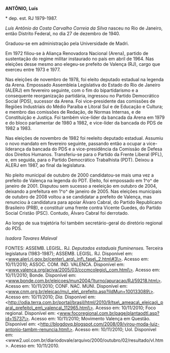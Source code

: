 **ANTÔNIO,** **Luís**

\* dep. est. RJ 1979-1987.

*Luís Antônio da Costa Carvalho Correia da Silva* nasceu no Rio de
Janeiro, então Distrito Federal, no dia 27 de dezembro de 1940.

Graduou-se em administração pela Universidade de Madri.

Em 1972 filiou-se à Aliança Renovadora Nacional (Arena), partido de
sustentação do regime militar instaurado no país em abril de 1964. Nas
eleições desse mesmo ano elegeu-se prefeito de Valença (RJ), cargo que
exerceu entre 1973 e 1977.

Nas eleições de novembro de 1978, foi eleito deputado estadual na
legenda da Arena. Empossado Assembleia Legislativa do Estado do Rio de
Janeiro (ALERJ) em fevereiro seguinte, com o fim do bipartidarismo e a
consequente reorganização partidária, ingressou no Partido Democrático
Social (PDS), sucessor da Arena. Foi vice-presidente das comissões de
Regiões Industriais do Médio Paraíba e Litoral Sul e de Educação e
Cultura; e membro das comissões de Redação, de Normas Internas, e de
Constituição e Justiça. Foi também vice-líder da bancada da Arena em
1979 e do bloco parlamentar de 1980 a 1982, e vice-líder da bancada do
PDS de 1982 a 1983.

Nas eleições de novembro de 1982 foi reeleito deputado estadual. Assumiu
o novo mandato em fevereiro seguinte, passando então a ocupar a
vice-liderança da bancada do PDS e a vice-presidência da Comissão de
Defesa dos Direitos Humanos. Transferiu-se para o Partido da Frente
Liberal (PFL), e, em seguida, para o Partido Democrático Trabalhista
(PDT). Deixou a ALERJ em 1987, ao final da legislatura.

No pleito municipal de outubro de 2000 candidatou-se mais uma vez a
prefeito de Valença na legenda do PDT. Eleito, foi empossado em 1^o^ de
janeiro de 2001. Disputou sem sucesso a reeleição em outubro de 2004,
deixando a prefeitura em 1^o^ de janeiro de 2005. Nas eleições
municipais de outubro de 2008 voltou a se candidatar a prefeito de
Valença, mas renunciou à candidatura para apoiar Álvaro Cabral, do
Partido Republicano Brasileiro (PRB), e constituir uma frente contra
Vicente Guedes, do Partido Social Cristão (PSC). Contudo, Álvaro Cabral
foi derrotado.

Ao longo de sua trajetória foi também secretário-geral do diretório
regional do PDS.

*Isadora Tavares Maleval*

FONTES: ASSEMB. LEGISL. RJ. *Deputados estaduais fluminenses.* Terceira
legislatura (1983-1987); ASSEMB. LEGISL. RJ. Disponível em:
\<www.alerj.rj.gov.br/center\_arq\_inf\_fase\_2.htm\#3\>. Acesso em:
10/11/2010; ASSOC. COM. IND. VALENCA. Disponível em:
\<www.valenca.org/aciva/2005/03/cccmcolegio\_com.html\>. Acesso em:
10/11/2010; Bonde. Disponível em:
\<www.bonde.com.br/eleicoes/mun2004/1turno/apuracao/RJ/59218.htm\>.
Acesso em: 10/11/2010; CONF. NAC. MUNI. Disponível em:
\<www.cnm.org.br/eleicao/mu\_ele\_prefeito.asp?iIdMun=100133089\>.
Acesso em: 10/11/2010; *Dia.* Disponível em:
\<http://odia.terra.com.br/portal/brasil/html/2010/9/tse\_ameaca\_eleicao\_para\_prefeito\_em\_valenca\_112965.html\>.
Acesso em: 10/11/2010; Foco regional. Disponível em:
\<www.focoregional.com.br/page/plantaodtl.asp?id=15737\>. Acesso em:
10/11/2010; Movimento Valença em Questão. Disponível em:
\<http://blogdovq.blogspot.com/2008/09/virou-moda-luiz-antonio-tambm-renuncia.html\>.
Acesso em: 10/11/2010; Uol. Disponível em:
\<www2.uol.com.br/diariodovale/arquivo/2000/outubro/02/resultado/vl.htm\>.
Acesso em: 10/11/2010.
